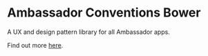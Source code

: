 Ambassador Conventions Bower
============================

A UX and design pattern library for all Ambassador apps.

Find out more [here](http://conventions.getambassador.com).
